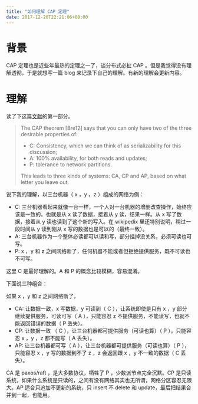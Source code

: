 ```yaml
---
title: "如何理解 CAP 定理"
date: 2017-12-20T22:21:06+08:00
---
```


# 背景

CAP 定理也是近些年最热的定理之一了，谈分布式必扯 CAP 。但是我觉得没有理解透彻，于是就想写一篇 blog 来记录下自己的理解。有新的理解会更新内容。

# 理解

读了下这篇[文献](https://static.googleusercontent.com/media/research.google.com/zh-CN//pubs/archive/45855.pdf)的第一部分。

> The CAP theorem [Bre12] says that you can only have two of the three desirable properties of:
>
> * C: Consistency, which we can think of as serializability for this discussion;
> * A: 100% availability, for both reads and updates;
> * P: tolerance to network partitions.
>
> This leads to three kinds of systems: CA, CP and AP, based on what letter you leave out.

说下我的理解，以三台机器（ x ，y ，z ）组成的网络为例：

* C: 三台机器看起来就像一台一样，一个人对一台机器的增删改查操作，始终应该是一致的。也就是从 x 读了数据，接着从 y 读，结果一样。从 x 写了数据，接着从 y 读也读到了这个新的写入。在 wikipedix 里还特别说明，稍过一段时间从 y 读到刚从 x 写的数据也是可以的（最终一致）。
* A: 三台机器作为一个整体必读都可以读和写，部分挂掉没关系，必须可读也可写。
* P: x ，y 和 z 之间网络断了，任何机器不能或者但拒绝提供服务，既不可读也不可写。

这里 C 是最好理解的。A 和 P 的概念比较模糊，容易混淆。

下面说三种组合：

如果 x ，y 和 z 之间网络断了，

* CA: 让数据一致，x 写数据，y 可读到（ C ），让系统即使是只有 x ，y 部分继续提供服务，可读可写（ A ），只能容忍 z 不提供服务，不能读写，也就不能返回错误的数据（ P 丢失）。
* CP: 让数据一致 （ C ），让三台机器都可提供服务（可读也算）（ P ），只能容忍 x ，y ，z 都不能写（ A 丢失）。
* AP: 让三台机器都可写（ A ），让三台机器都可提供服务（可读也算）（ P ），只能容忍 x ，y 写的数据到不了 z ，z 会返回跟 x ，y 不一致的数据（ C 丢失）。

CA 是 paxos/raft ，是大多数协议，牺牲了 P ，少数派节点完全沉默。CP 是只读系统，如果什么系统是只读的，之间有没有网络其实也无所谓，网络分区容忍无限大。AP 适合只追加不更新的系统，只 insert 不 delete 和 update，最后把结果合并到一起，也能用。